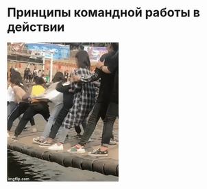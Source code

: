 # Принципы командной работы в действии

![Принципы командной работы в действии](../images/3iywkx.gif)